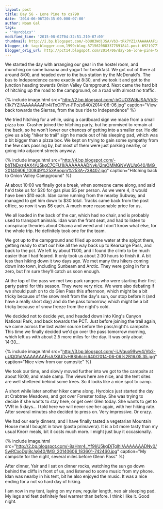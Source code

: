 ```yaml
---
layout: post
title: Day 56 - Lone Pine to cs790
date: '2014-06-06T20:35:00.000-07:00'
author: Noam Gal
tags:
- '"Hyrobics"'
modified_time: '2015-08-02T04:32:51.210-07:00'
thumbnail: http://2.bp.blogspot.com/-bOUO3WdjJSA/Vb3-tRk7YZI/AAAAAAAFir4/TxOPFvr-FPo/s72-c/2014-06-06.jpg
blogger_id: tag:blogger.com,1999:blog-8715620883377891841.post-6921977184988226688
blogger_orig_url: http://pct14.blogspot.com/2014/06/day-56-lone-pine-to-cs790.html
---
```


We started the day with arranging our gear in the hostel room, and munching on some banana and yogurt for breakfast. We got out of there at around 8:00, and headed over to the bus station by the McDonald's. The bus to Independence came exactly at 8:30, and we took it and got to the junction heading towards Onion Valley Campground. Next came the hard bit of hitching up the road to the campground, on a road with almost no traffic.
 
{% include image.html src="http://2.bp.blogspot.com/-bOUO3WdjJSA/Vb3-tRk7YZI/AAAAAAAFir4/TxOPFvr-FPo/s640/2014-06-06.jpg" caption="View back towards the Sierras, from the bus ride to Independence" %}

We tried hitching for a while, using a cardboard sign we made from a small pizza box. Crasher joined the hitching party, but he promised to remain at the back, so he won't lower our chances of getting into a smaller car. He did give us a big "hiker to trail" sign he made out of his sleeping pad, which was a bit bigger than a pizza box. We kept on trying to gain some sympathy from the few cars passing by, but most of them were just parking nearby, or going into adjacent streets anyway.
 
{% include image.html src="http://4.bp.blogspot.com/-bhTNDyz4AX4/U5kgC7CFU1I/AAAAAAADNyk/j2mOMMGNVWU/s640/IMG_20140606_100849%253Anopm%253A-738407.jpg" caption="Hitching back to Onion Valley Campground" %}

At about 10:00 we finally got a break, when someone came along, and said he'd take us for $20 for gas plus $5 per person. As we were 4, it would have been $10 each. Idan came running from the nearby Subway, and managed to get him down to $30 total. Tracks came back from the post office, so now it was $6 each. A much more reasonable price for
 us.

We all loaded in the back of the car, which had no chair, and is probably used to transport animals. Idan won the front seat, and had to listen to conspiracy theories about Obama and weed and I don't know what else, for the whole trip. He definitely took one for the team.

We got up to the campground and filled up some water at the spigot there, getting ready to start our hike all the way back up to Kearsarge Pass, and back to the pct. We left by about 11:00, and I found the climb to be much easier than I had feared. It only took us about 2:30 hours to finish it. A bit less than hiking down it two days ago. We met many thru hikers coming down into town, including Sunbeam and Arctic. They were going in for a zero, but I'm sure they'll catch us soon enough.

At the top of the pass we met two park rangers who were starting their first party patrol for this season. They were very nice. We were also debating if we should push on to do Glen Pass this afternoon, which might be a bit tricky because of the snow melt from the day's sun, our stop before it (and have a really short day) and do the pass tomorrow, which might be a bit tricky because of snow freeze from the night's cold.

We decided not to decide yet, and headed down into King's Canyon National Park, and back towards the PCT. Just before joining the trail again, we came across the last water source before the pass/night's campsite. This time we finally decided we'd go over the pass tomorrow morning, which left us with about 2.5 more miles for the day. It was only about 14:30...
 
{% include image.html src="http://3.bp.blogspot.com/-iUVquo99wv4/Vb3-uUQOfqI/AAAAAAAFisA/XjUDyH8Sb6c/s640/2014-06-06%2B16.05.35.jpg" caption="Nice view from our campsite" %}

We took our time, and slowly moved further into we got to the campsite at about 16:00, and made camp. The views here are nice, and the tent sites are well sheltered behind some trees. So it looks like a nice spot to camp.

A short while later another hiker came along. Hyrobics just started the day at Crabtree Meadows, and got over Forester today. She was trying to decide if she wants to stay here, or get over Glen today. She wants to get to VVR in 5 days... I told here we will never see her again, with her hiking rate. After several minutes she decided to press on. Very impressive. Or crazy.

We had our early dinners, and I have finally tasted a vegetarian Mountain House meal I bought in town (pasta primavera). It is a bit more tasty than my usual Knorr meals, bit it costs much more. I might just buy it occasionally.
 
{% include image.html src="http://2.bp.blogspot.com/-8aHmr4_Yf9I/U5kgDiTglhI/AAAAAAADNy0/5wRCxoDgl8c/s640/IMG_20140606_183601-742460.jpg" caption="My campsite for the night, several miles before Glenn Pass" %}

After dinner, Yair and I sat on dinner rocks, watching the sun go down behind the cliffs in front of us, and listened to some music from my phone. Idan was nearby in his tent, bit he also enjoyed the music. It was a nice ending for a not so hard day of hiking.

I am now in my tent, laying on my new, regular length, neo air sleeping pad. My legs and feet definitely feel warmer than before. I think I like it. Good night.
